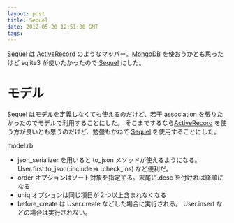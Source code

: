 ```yaml
---
layout: post
title: Sequel
date: 2012-05-20 12:51:00 GMT
tags: 
---
```

[Sequel][] は [ActiveRecord][] のようなマッパー。[MongoDB][] を使おうかとも思ったけど sqlite3 が使いたかったので [Sequel][] にした。

# モデル
[Sequel][] はモデルを定義しなくても使えるのだけど、若干 association を張りたかったのでモデルで利用することにした。
そこまでするなら[ActiveRecord][] を使う方が良いとも思うのだけど、勉強もかねて [Sequel][] を使用することにした。

model.rb

<script src="https://gist.github.com/620095.js?file=model.rb"> </script>

*	json_serializer を用いると to_json メソッドが使えるようになる。
	User.first.to_json(:include => :check_ins) など便利だ。
*	order オプションはソート対象を指定する。末尾に.desc を付ければ降順になる
*	uniq オプションは同じ項目が２つ以上含まれなくなる
*	before_create は User.create などした場合に実行される。
	User.insert などの場合は実行されない。

[Sequel]: http://sequel.rubyforge.org/
[ActiveRecord]: http://api.rubyonrails.org/classes/ActiveRecord/Base.html
[MongoDB]: http://www.mongodb.org/


